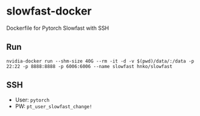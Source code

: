 # slowfast-docker
Dockerfile for Pytorch Slowfast with SSH

## Run

`nvidia-docker run --shm-size 40G --rm -it -d -v $(pwd)/data/:/data -p 22:22 -p 8888:8888 -p 6006:6006 --name slowfast hnko/slowfast`

## SSH

* User: `pytorch`
* PW: `pt_user_slowfast_change!`
